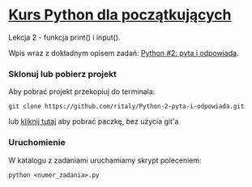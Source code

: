 # [Kurs Python dla początkujących](https://www.flynerd.pl/tag/python-kurs)

Lekcja 2 - funkcja print() i input().

Wpis wraz z dokładnym opisem zadań: [Python #2: pyta i odpowiada](https://www.flynerd.pl/2017/01/python-2-pyta-i-odpowiada.html).


### Sklonuj lub pobierz projekt

Aby pobrać projekt przekopiuj do terminala:

```
git clone https://github.com/ritaly/Python-2-pyta-i-odpowiada.git
```

lub [kliknij tutaj](https://github.com/ritaly/Python-2-pyta-i-odpowiada/archive/master.zip) aby pobrać paczkę, bez użycia git'a


### Uruchomienie

W katalogu z zadaniami uruchamiamy skrypt poleceniem:
```
python <numer_zadania>.py
```